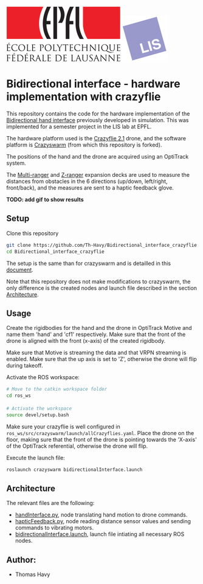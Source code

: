 ![EPFL logo](https://github.com/Th-Havy/Bidirectional_interface_crazyflie/blob/master/readme_images/epfl_logo.png)
![LIS logo](https://github.com/Th-Havy/Bidirectional_interface_crazyflie/blob/master/readme_images/logo_LIS.png)

# Bidirectional interface - hardware implementation with crazyflie

This repository contains the code for the hardware implementation of the [Bidirectional hand interface](https://github.com/AntoineWeber/Bidirectional_Interface) previously developed in simulation. This was implemented for a semester project in the LIS lab at EPFL.

The hardware platform used is the [Crazyflie 2.1](https://www.bitcraze.io/crazyflie-2-1/) drone, and the software platform is [Crazyswarm](https://github.com/USC-ACTLab/crazyswarm) (from which this repository is forked).

The positions of the hand and the drone are acquired using an OptiTrack system.

The [Multi-ranger](https://www.bitcraze.io/multi-ranger-deck/) and [Z-ranger](https://www.bitcraze.io/z-ranger-deck-v2/) expansion decks are used to measure the distances from obstacles in the 6 directions (up/down, left/right, front/back), and the measures are sent to a haptic feedback glove.

**TODO: add gif to show results**

## Setup

Clone this repository
```bash
git clone https://github.com/Th-Havy/Bidirectional_interface_crazyflie
cd Bidirectional_interface_crazyflie
```

The setup is the same than for crazyswarm and is detailled in this [document](https://docs.google.com/document/d/16PeWJRykn29gsYg2IYSfiZUJEAPd9E132CeRZWg4XbU/edit?usp=sharing).

Note that this repository does not make modifications to crazyswarm, the only difference is the created nodes and launch file described in the section [Architecture](#Architecture).

## Usage

Create the rigidbodies for the hand and the drone in OptiTrack Motive and name them 'hand' and 'cf1' respectively. Make sure that the front of the drone is aligned with the front (x-axis) of the created rigidbody.

Make sure that Motive is streaming the data and that VRPN streaming is enabled. Make sure that the up axis is set to 'Z', otherwise the drone will flip during takeoff.

Activate the ROS workspace:
```bash
# Move to the catkin workspace folder
cd ros_ws

# Activate the workspace
source devel/setup.bash
```

Make sure your crazyflie is well configured in ```ros_ws/src/crazyswarm/launch/allCrazyflies.yaml```. Place the drone on the floor, making sure that the front of the drone is pointing towards the 'X-axis' of the OptiTrack referential, otherwise the drone will flip.

Execute the launch file:
```bash
roslaunch crazyswarm bidirectionalInterface.launch
```

## Architecture

The relevant files are the following:
* [handInterface.py](ros_ws/src/crazyswarm/scripts/handInterface.py), node translating hand motion to drone commands.
* [hapticFeedback.py](ros_ws/src/crazyswarm/scripts/hapticFeedback.py), node reading distance sensor values and sending commands to vibrating motors.
* [bidirectionalInterface.launch](ros_ws/src/crazyswarm/launch/bidirectionalInterface.launch), launch file intiating all necessary ROS nodes.

## Author:

* Thomas Havy
